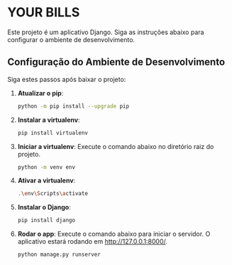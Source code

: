 
# YOUR BILLS

Este projeto é um aplicativo Django. Siga as instruções abaixo para configurar o ambiente de desenvolvimento.

## Configuração do Ambiente de Desenvolvimento

Siga estes passos após baixar o projeto:

1. **Atualizar o pip**:
    ```bash
    python -m pip install --upgrade pip
    ```
2. **Instalar a virtualenv**:
    ```bash
    pip install virtualenv
    ```
3. **Iniciar a virtualenv**:
    Execute o comando abaixo no diretório raiz do projeto.
    ```bash
    python -m venv env
    ```
4. **Ativar a virtualenv**:
    ```bash
    .\env\Scripts\activate
    ```
5. **Instalar o Django**:
    ```bash
    pip install django
    ```
6. **Rodar o app**:
    Execute o comando abaixo para iniciar o servidor. O aplicativo estará rodando em http://127.0.0.1:8000/.
    ```bash
    python manage.py runserver
    ```

